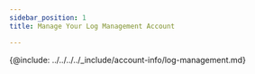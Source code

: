 ```yaml
---
sidebar_position: 1
title: Manage Your Log Management Account

---
```


{@include: ../../../../_include/account-info/log-management.md}